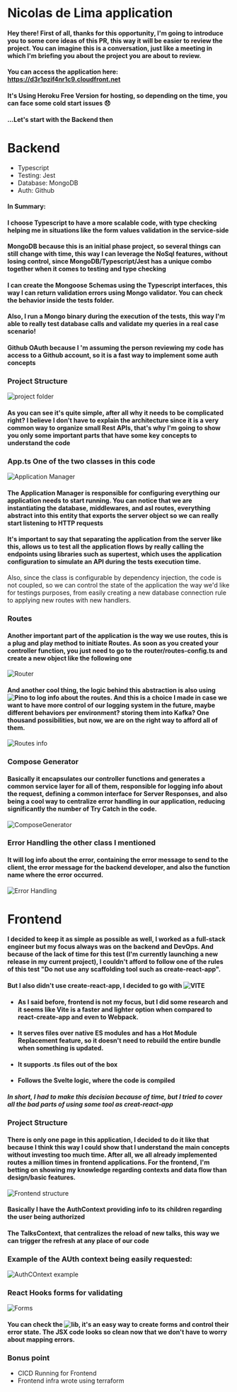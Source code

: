 # Nicolas de Lima application

#### Hey there! First of all, thanks for this opportunity, I'm going to introduce you to some core ideas of this PR, this way it will be easier to review the project. You can imagine this is a conversation, just like a meeting in which I'm briefing you about the project you are about to review.

#### You can access the application here: https://d3r1pzif4nr1c9.cloudfront.net
#### It's Using Heroku Free Version for hosting, so depending on the time, you can face some cold start issues 😞

#### ...Let's start with the Backend then

# Backend

- Typescript 
- Testing: Jest
- Database: MongoDB
- Auth: Github

#### In Summary:
#### I choose Typescript to have a more scalable code, with type checking helping me in situations like the form values validation in the service-side 
#### MongoDB because this is an initial phase project, so several things can still change with time, this way I can leverage the NoSql features, without losing control, since MongoDB/Typescript/Jest has a unique combo together when it comes to testing and type checking

####  I can create the Mongoose Schemas using the Typescript interfaces, this way I can return validation errors using Mongo validator. You can check the behavior inside the tests folder.

#### Also, I run a Mongo binary during the execution of the tests, this way I'm able to really test database calls and validate my queries in a real case scenario!

#### Github OAuth because I 'm assuming  the person reviewing my code has access to a Github account, so it is a fast way to implement some auth concepts

### Project Structure

![project folder](https://nicrepoimg.s3.amazonaws.com/Screenshot+from+2021-09-05+09-21-42.png)

#### As you can see it's quite simple, after all why it needs to be complicated right? I believe I don't have to explain the architecture since it is a very common way to organize small Rest APIs, that's why I'm going to show you only some important parts that  have some key concepts to understand the code

 ### App.ts One of the two classes in this code

![Application Manager](https://nicrepoimg.s3.amazonaws.com/Screenshot+from+2021-09-05+09-27-21.png)
#### The Application Manager is responsible for configuring everything our application needs to start running. You can notice that we are instantiating the database, middlewares, and asl routes, everything abstract into this entity that exports the server object so we can really start listening to HTTP requests

#### It's important to say that separating the application from the server like this, allows us to test all the application flows by really calling the endpoints using libraries such as supertest, which uses the application configuration to simulate an API during the tests execution time.
Also, since the class is configurable by dependency injection, the code is not coupled, so we can control the state of the application the way we'd like for testings purposes, from easily creating a new database connection rule to applying new routes with new handlers. 

### Routes

#### Another important part of the application is the way we use routes, this is a plug and play method to initiate Routes. As soon as you created your controller function, you just need to go to the router/routes-config.ts and create a new object like the following one

![Router](https://nicrepoimg.s3.amazonaws.com/Screenshot+from+2021-09-05+09-37-49.png)

#### And another cool thing, the logic behind this abstraction is also using ![Pino](https://github.com/pinojs/pino) to log info about the routes. And this is a choice I made in case we want to have more control of our logging system in the future, maybe different behaviors per environment? storing them into Kafka? One thousand possibilities, but now, we are on the right way to afford all of them.

![Routes info](https://nicrepoimg.s3.amazonaws.com/Screenshot+from+2021-09-05+09-46-37.png)

### Compose Generator

#### Basically it encapsulates our controller functions and generates a common service layer for all of them, responsible for logging info about the request, defining a common interface for Server Responses, and also being a cool way to centralize error handling in our application, reducing significantly the number of Try Catch in the code.

![ComposeGenerator](https://nicrepoimg.s3.amazonaws.com/Screenshot+from+2021-09-05+09-58-31.png)

### Error Handling the other class I mentioned

#### It will log info about the error, containing the error message to send to the client, the error message for the backend developer, and also the function name where the error occurred.

![Error Handling](https://nicrepoimg.s3.amazonaws.com/Screenshot+from+2021-09-05+10-07-11.png)

# Frontend

####  I decided to keep it as simple as possible as well, I worked as a full-stack engineer but my focus always was on the backend and DevOps. And because of the lack of time for this test (I'm currently launching a new release in my current project), I couldn't afford to follow one of the rules of this test "Do not use any scaffolding tool such as create-react-app".

#### But I also didn't use create-react-app, I decided to go with ![VITE](https://vitejs.dev/)
- #### As I said before, frontend is not my focus, but I did some research and it seems like Vite is a faster and lighter option when compared to react-create-app and even to Webpack. 

- #### It serves files over native ES modules and has a Hot Module Replacement feature, so it doesn't need to rebuild the entire bundle when something is updated.
- #### It supports .ts files out of the box
- #### Follows the Svelte logic, where the code is compiled

##### In short, I had to make this decision because of time, but I tried to cover all the bad parts of using some tool as creat-react-app

### Project Structure

#### There is only one page in this application, I decided to do it like that because I think this way I could show that I understand the main concepts without investing too much time. After all, we all already implemented routes a million times in frontend applications. For the frontend, I'm betting on showing my knowledge regarding contexts and data flow than design/basic features.

![Frontend structure](https://nicrepoimg.s3.amazonaws.com/Screenshot+from+2021-09-05+10-54-22.png)


#### Basically I have the AuthContext providing info to its children regarding the user being authorized 
#### The TalksContext, that centralizes the reload of new talks, this way we can trigger the refresh at any place of our code
### Example of the AUth context being easily requested:

![AuthCOntext example](https://nicrepoimg.s3.amazonaws.com/Screenshot+from+2021-09-05+11-09-32.png)

### React Hooks forms for validating

![Forms](https://nicrepoimg.s3.amazonaws.com/Screenshot+from+2021-09-05+11-04-39.png)

#### You can check the ![lib](https://react-hook-form.com/), it's an easy way to create forms and control their error state. The JSX code looks so clean now that we don't have to worry about mapping errors.


### Bonus point
 - CICD Running for Frontend
 - Frontend infra wrote using terraform
